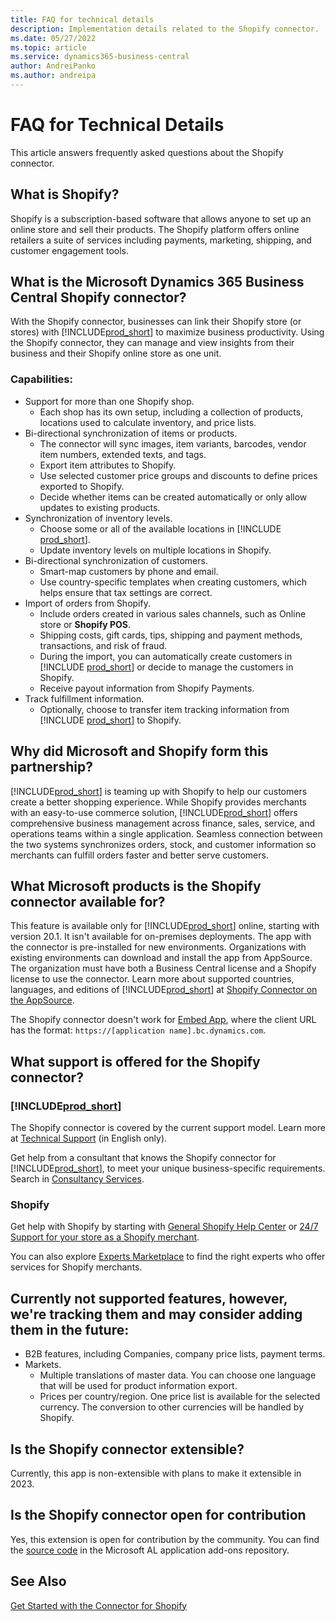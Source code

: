 ```yaml
---
title: FAQ for technical details
description: Implementation details related to the Shopify connector.
ms.date: 05/27/2022
ms.topic: article
ms.service: dynamics365-business-central
author: AndreiPanko
ms.author: andreipa
---
```


# FAQ for Technical Details

This article answers frequently asked questions about the Shopify connector.

## What is Shopify? 

Shopify is a subscription-based software that allows anyone to set up an online store and sell their products. The Shopify platform offers online retailers a suite of services including payments, marketing, shipping, and customer engagement tools. 

## What is the Microsoft Dynamics 365 Business Central Shopify connector? 

With the Shopify connector, businesses can link their Shopify store (or stores) with [!INCLUDE[prod_short](../includes/prod_short.md)] to maximize business productivity. Using the Shopify connector, they can manage and view insights from their business and their Shopify online store as one unit. 

### Capabilities:

- Support for more than one Shopify shop.
  - Each shop has its own setup, including a collection of products, locations used to calculate inventory, and price lists.  
- Bi-directional synchronization of items or products.
  - The connector will sync images, item variants, barcodes, vendor item numbers, extended texts, and tags.  
  - Export item attributes to Shopify.  
  - Use selected customer price groups and discounts to define prices exported to Shopify.  
  - Decide whether items can be created automatically or only allow updates to existing products.  
- Synchronization of inventory levels.
  - Choose some or all of the available locations in [!INCLUDE [prod_short](../includes/prod_short.md)].  
  - Update inventory levels on multiple locations in Shopify.  
- Bi-directional synchronization of customers.
  - Smart-map customers by phone and email.  
  - Use country-specific templates when creating customers, which helps ensure that tax settings are correct.  
- Import of orders from Shopify.
  - Include orders created in various sales channels, such as Online store or **Shopify POS**. 
  - Shipping costs, gift cards, tips, shipping and payment methods, transactions, and risk of fraud.  
  - During the import, you can automatically create customers in [!INCLUDE [prod_short](../includes/prod_short.md)] or decide to manage the customers in Shopify.  
   - Receive payout information from Shopify Payments.  
- Track fulfillment information.
  - Optionally, choose to transfer item tracking information from [!INCLUDE [prod_short](../includes/prod_short.md)] to Shopify.  

## Why did Microsoft and Shopify form this partnership? 

[!INCLUDE[prod_short](../includes/prod_long.md)] is teaming up with Shopify to help our customers create a better shopping experience. While Shopify provides merchants with an easy-to-use commerce solution, [!INCLUDE[prod_short](../includes/prod_short.md)] offers comprehensive business management across finance, sales, service, and operations teams within a single application. Seamless connection between the two systems synchronizes orders, stock, and customer information so merchants can fulfill orders faster and better serve customers.

## What Microsoft products is the Shopify connector available for?

This feature is available only for [!INCLUDE[prod_short](../includes/prod_short.md)] online, starting with version 20.1. It isn't available for on-premises deployments. The app with the connector is pre-installed for new environments. Organizations with existing environments can download and install the app from AppSource. The organization must have both a Business Central license and a Shopify license to use the connector. Learn more about supported countries, languages, and editions of [!INCLUDE[prod_short](../includes/prod_short.md)] at [Shopify Connector on the AppSource](https://go.microsoft.com/fwlink/?linkid=2196238).

The Shopify connector doesn't work for [Embed App](/dynamics365/business-central/dev-itpro/deployment/embed-app-overview), where the client URL has the format: `https://[application name].bc.dynamics.com`. 

## What support is offered for the Shopify connector?

### [!INCLUDE[prod_short](../includes/prod_short.md)]
The Shopify connector is covered by the current support model. Learn more at [Technical Support](/dynamics365/business-central/dev-itpro/administration//manage-technical-support) (in English only). 

Get help from a consultant that knows the Shopify connector for [!INCLUDE[prod_short](../includes/prod_short.md)], to meet your unique business-specific requirements. 
Search in [Consultancy Services](https://aka.ms/BCShopifyConsultant).

### Shopify
Get help with Shopify by starting with [General Shopify Help Center](https://help.shopify.com/) or [24/7 Support for your store as a Shopify merchant](https://help.shopify.com/questions#/). 

You can also explore [Experts Marketplace](https://experts.shopify.com/) to find the right experts who offer services for Shopify merchants.

## Currently not supported features, however, we're tracking them and may consider adding them in the future:

- B2B features, including Companies, company price lists, payment terms.
- Markets.
  - Multiple translations of master data. You can choose one language that will be used for product information export.
  - Prices per country/region. One price list is available for the selected currency. The conversion to other currencies will be handled by Shopify.

## Is the Shopify connector extensible?

Currently, this app is non-extensible with plans to make it extensible in 2023. 

## Is the Shopify connector open for contribution

Yes, this extension is open for contribution by the community. You can find the [source code](https://github.com/microsoft/ALAppExtensions/tree/main/Apps/W1/Shopify) in the Microsoft AL application add-ons repository.


## See Also

[Get Started with the Connector for Shopify](get-started.md)  
